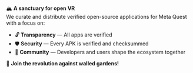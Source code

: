 🏔️ **A sanctuary for open VR**  
We curate and distribute verified open-source applications for Meta Quest with a focus on:
- 🔓 **Transparency** — All apps are verified
- 🛡️ **Security** — Every APK is verified and checksummed  
- 🤝 **Community** — Developers and users shape the ecosystem together

🚀 **Join the revolution against walled gardens!**
